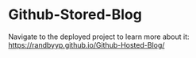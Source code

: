 # Github-Stored-Blog

Navigate to the deployed project to learn more about it: https://randbyyp.github.io/Github-Hosted-Blog/
